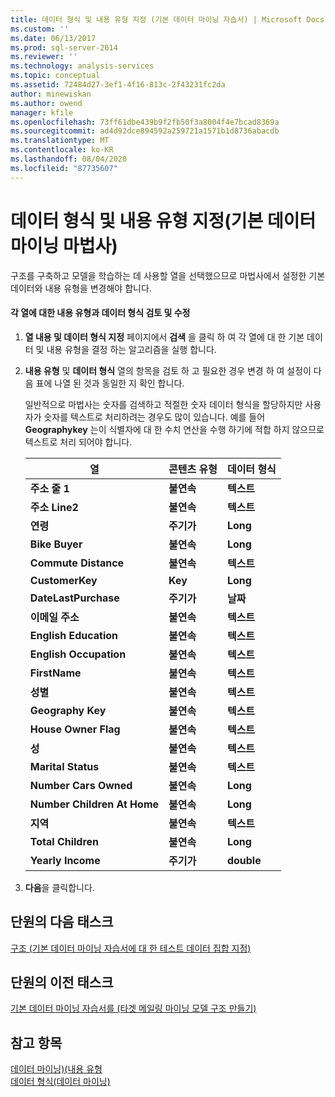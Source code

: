 ```yaml
---
title: 데이터 형식 및 내용 유형 지정 (기본 데이터 마이닝 자습서) | Microsoft Docs
ms.custom: ''
ms.date: 06/13/2017
ms.prod: sql-server-2014
ms.reviewer: ''
ms.technology: analysis-services
ms.topic: conceptual
ms.assetid: 72484d27-3ef1-4f16-813c-2f43231fc2da
author: minewiskan
ms.author: owend
manager: kfile
ms.openlocfilehash: 73ff61dbe439b9f2fb50f3a8004f4e7bcad8369a
ms.sourcegitcommit: ad4d92dce894592a259721a1571b1d8736abacdb
ms.translationtype: MT
ms.contentlocale: ko-KR
ms.lasthandoff: 08/04/2020
ms.locfileid: "87735607"
---
```

# <a name="specifying-the-data-type-and-content-type-basic-data-mining-tutorial"></a>데이터 형식 및 내용 유형 지정(기본 데이터 마이닝 마법사)
  구조를 구축하고 모델을 학습하는 데 사용할 열을 선택했으므로 마법사에서 설정한 기본 데이터와 내용 유형을 변경해야 합니다.  
  
#### <a name="review-and-modify-content-type-and-data-type-for-each-column"></a>각 열에 대한 내용 유형과 데이터 형식 검토 및 수정  
  
1.  **열 내용 및 데이터 형식 지정** 페이지에서 **검색** 을 클릭 하 여 각 열에 대 한 기본 데이터 및 내용 유형을 결정 하는 알고리즘을 실행 합니다.  
  
2.  **내용 유형** 및 **데이터 형식** 열의 항목을 검토 하 고 필요한 경우 변경 하 여 설정이 다음 표에 나열 된 것과 동일한 지 확인 합니다.  
  
     일반적으로 마법사는 숫자를 검색하고 적절한 숫자 데이터 형식을 할당하지만 사용자가 숫자를 텍스트로 처리하려는 경우도 많이 있습니다. 예를 들어 **Geographykey** 는이 식별자에 대 한 수치 연산을 수행 하기에 적합 하지 않으므로 텍스트로 처리 되어야 합니다.  
  
    |열|콘텐츠 유형|데이터 형식|  
    |------------|------------------|---------------|  
    |**주소 줄 1**|**불연속**|**텍스트**|  
    |**주소 Line2**|**불연속**|**텍스트**|  
    |**연령**|**주기가**|**Long**|  
    |**Bike Buyer**|**불연속**|**Long**|  
    |**Commute Distance**|**불연속**|**텍스트**|  
    |**CustomerKey**|**Key**|**Long**|  
    |**DateLastPurchase**|**주기가**|**날짜**|  
    |**이메일 주소**|**불연속**|**텍스트**|  
    |**English Education**|**불연속**|**텍스트**|  
    |**English Occupation**|**불연속**|**텍스트**|  
    |**FirstName**|**불연속**|**텍스트**|  
    |**성별**|**불연속**|**텍스트**|  
    |**Geography Key**|**불연속**|**텍스트**|  
    |**House Owner Flag**|**불연속**|**텍스트**|  
    |**성**|**불연속**|**텍스트**|  
    |**Marital Status**|**불연속**|**텍스트**|  
    |**Number Cars Owned**|**불연속**|**Long**|  
    |**Number Children At Home**|**불연속**|**Long**|  
    |**지역**|**불연속**|**텍스트**|  
    |**Total Children**|**불연속**|**Long**|  
    |**Yearly Income**|**주기가**|**double**|  
  
3.  **다음**을 클릭합니다.  
  
## <a name="next-task-in-lesson"></a>단원의 다음 태스크  
 [구조 &#40;기본 데이터 마이닝 자습서에 대 한 테스트 데이터 집합 지정&#41;](../../2014/tutorials/specifying-a-testing-data-set-for-the-structure-basic-data-mining-tutorial.md)  
  
## <a name="previous-task-in-lesson"></a>단원의 이전 태스크  
 [기본 데이터 마이닝 자습서를 &#40;타겟 메일링 마이닝 모델 구조 만들기&#41;](../../2014/tutorials/creating-a-targeted-mailing-mining-model-structure-basic-data-mining-tutorial.md)  
  
## <a name="see-also"></a>참고 항목  
 [데이터 마이닝&#41;&#40;내용 유형](../../2014/analysis-services/data-mining/content-types-data-mining.md)   
 [데이터 형식&#40;데이터 마이닝&#41;](../../2014/analysis-services/data-mining/data-types-data-mining.md)  
  
  
